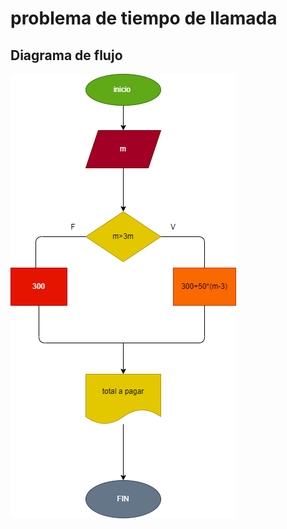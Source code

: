 # problema de tiempo de llamada

## Diagrama de flujo

![Diagrama de flujo](tiempo.diagrama.png "diagrama de flujo")


